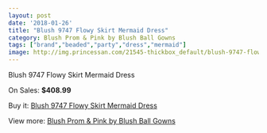 ```yaml
---
layout: post
date: '2018-01-26'
title: "Blush 9747 Flowy Skirt Mermaid Dress"
category: Blush Prom & Pink by Blush Ball Gowns
tags: ["brand","beaded","party","dress","mermaid"]
image: http://img.princessan.com/21545-thickbox_default/blush-9747-flowy-skirt-mermaid-dress.jpg
---
```

Blush 9747 Flowy Skirt Mermaid Dress

On Sales: **$408.99**
<a href="https://www.princessan.com/en/9742-blush-9747-flowy-skirt-mermaid-dress.html"><amp-img layout="responsive" width="600" height="600" src="//img.princessan.com/21545-thickbox_default/blush-9747-flowy-skirt-mermaid-dress.jpg" alt="Blush 9747 Flowy Skirt Mermaid Dress 0" /></a>

Buy it: [Blush 9747 Flowy Skirt Mermaid Dress](https://www.princessan.com/en/9742-blush-9747-flowy-skirt-mermaid-dress.html "Blush 9747 Flowy Skirt Mermaid Dress")

View more: [Blush Prom & Pink by Blush Ball Gowns](https://www.princessan.com/en/78- "Blush Prom & Pink by Blush Ball Gowns")